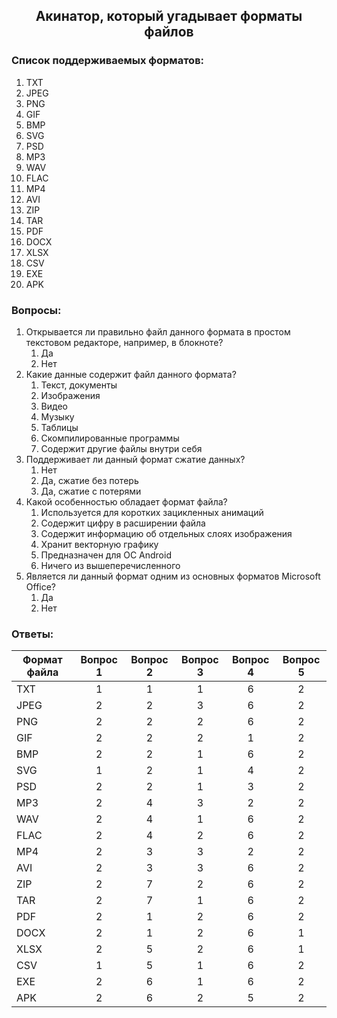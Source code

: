 ## <p align="center">Акинатор, который угадывает форматы файлов</p>

### Список поддерживаемых форматов:

 1. TXT
 2. JPEG
 3. PNG
 4. GIF
 5. BMP
 6. SVG
 7. PSD
 8. MP3
 9. WAV
 10. FLAC
 11. MP4
 12. AVI
 13. ZIP
 14. TAR
 15. PDF
 16. DOCX
 17. XLSX
 18. CSV
 19. EXE
 20. APK

### Вопросы:

1) Открывается ли правильно файл данного формата в простом текстовом редакторе, например, в блокноте?
	1. Да
	2. Нет
2) Какие данные содержит файл данного формата?
	1. Текст, документы
	2. Изображения
	3. Видео
	4. Музыку
	5. Таблицы
	6. Скомпилированные программы
	7. Содержит другие файлы внутри себя
3) Поддерживает ли данный формат сжатие данных?
	1. Нет
	2. Да, сжатие без потерь
	3. Да, сжатие с потерями
4) Какой особенностью обладает формат файла?
	1. Используется для коротких зацикленных анимаций
	2. Содержит цифру в расширении файла
	3. Содержит информацию об отдельных слоях изображения
	4. Хранит векторную графику
	5. Предназначен для ОС Android
	6. Ничего из вышеперечисленного
5) Является ли данный формат одним из основных форматов Microsoft Office?
	1. Да
	2. Нет

### Ответы:

| Формат файла | Вопрос 1 | Вопрос 2 | Вопрос 3 | Вопрос 4 | Вопрос 5 |
|--------------|:--------:|:--------:|:--------:|:--------:|:--------:|
| TXT          |     1    |     1    |     1    |     6    |     2    |
| JPEG         |     2    |     2    |     3    |     6    |     2    |
| PNG          |     2    |     2    |     2    |     6    |     2    |
| GIF          |     2    |     2    |     2    |     1    |     2    |
| BMP          |     2    |     2    |     1    |     6    |     2    |
| SVG          |     1    |     2    |     1    |     4    |     2    |
| PSD          |     2    |     2    |     1    |     3    |     2    |
| MP3          |     2    |     4    |     3    |     2    |     2    |
| WAV          |     2    |     4    |     1    |     6    |     2    |
| FLAC         |     2    |     4    |     2    |     6    |     2    |
| MP4          |     2    |     3    |     3    |     2    |     2    |
| AVI          |     2    |     3    |     3    |     6    |     2    |
| ZIP          |     2    |     7    |     2    |     6    |     2    |
| TAR          |     2    |     7    |     1    |     6    |     2    |
| PDF          |     2    |     1    |     2    |     6    |     2    |
| DOCX         |     2    |     1    |     2    |     6    |     1    |
| XLSX         |     2    |     5    |     2    |     6    |     1    |
| CSV          |     1    |     5    |     1    |     6    |     2    |
| EXE          |     2    |     6    |     1    |     6    |     2    |
| APK          |     2    |     6    |     2    |     5    |     2    |